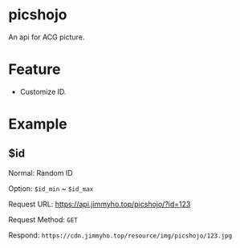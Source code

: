 # picshojo

An api for ACG picture.

# Feature

- Customize ID.

# Example

## $id

Normal: Random ID

Option: `$id_min` ~ `$id_max`

Request URL: https://api.jimmyho.top/picshojo/?id=123

Request Method: `GET`

Respond: `https://cdn.jimmyho.top/resource/img/picshojo/123.jpg`